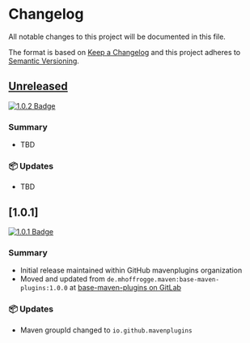 # Changelog

All notable changes to this project will be documented in this file.

The format is based on [Keep a Changelog](http://keepachangelog.com/)
and this project adheres to [Semantic Versioning](http://semver.org/).

<!-- Format restrictions - see https://common-changelog.org and https://keepachangelog.com/ for details -->
<!-- Each Release must start with a line for the release version of exactly this format: ## [version] -->
<!-- The subsequent comment lines start with a space - not to irritate the release scripts parser!
 ## [major.minor.micro]
 <empty line> - optional sub sections may follow like:
 ### Added:
 - This feature was added
 <empty line>
 ### Changed:
 - This feature was changed
 <empty line>
 ### Removed:
 - This feature was removed
 <empty line>
 ### Fixed:
 - This issue was fixed
 <empty line>
 <empty line> - next line is the starting of the previous release
 ## [major.minor.micro]
 <empty line>
 <...>
 !!! In addition the compare URL links are to be maintained at the end of this CHANGELOG.md as follows.
     These links provide direct access to the GitHub compare vs. the previous release.
     The particular link of a released version will be copied to the release notes of a release accordingly.
     At the end of this file appropriate compare links have to be maintained for each release version in format:
 
  +-current release version
  |
  |                   +-URL to this repo                   previous release version tag-+       +-current release version tag
  |                   |                                                                 |       |
 [major.minor.micro]: https://github.com/mavenplugins/base-maven-plugins/compare/vM.N.u..vM.N.u
-->
<!--
## [Unreleased]

### 🚨 Removed
- TBD

### 💥 Breaking
- TBD

### 📢 Deprecated
- TBD

### 🚀 New Features
- TBD

### 🐛 Fixes
- TBD

### ✨ Improvements
- TBD

### 🔧 Internal Changes
- TBD

### 🚦 Tests
- TBD

### 📦 Updates
- TBD

### 🔒 Security
- TBD

### 📝 Documentation Updates
- TBD
-->

## [Unreleased]
<!-- !!! Align version in badge URLs as well !!! -->
[![1.0.2 Badge](https://img.shields.io/nexus/r/io.github.mavenplugins/base-maven-plugins?server=https://s01.oss.sonatype.org&label=Maven%20Central&queryOpt=:v=1.0.2)](https://central.sonatype.com/artifact/io.github.mavenplugins/base-maven-plugins/1.0.2)

### Summary
- TBD

### 📦 Updates
- TBD


## [1.0.1]
<!-- !!! Align version in badge URLs as well !!! -->
[![1.0.1 Badge](https://img.shields.io/nexus/r/io.github.mavenplugins/base-maven-plugins?server=https://s01.oss.sonatype.org&label=Maven%20Central&queryOpt=:v=1.0.1)](https://central.sonatype.com/artifact/io.github.mavenplugins/base-maven-plugins/1.0.1)

### Summary
- Initial release maintained within GitHub mavenplugins organization
- Moved and updated from `de.mhoffrogge.maven:base-maven-plugins:1.0.0` at [base-maven-plugins on GitLab](https://gitlab.com/mhopen/maven-plugins/-/tree/master/base-maven-plugins?ref_type=heads)

### 📦 Updates
- Maven groupId changed to `io.github.mavenplugins`


<!--
## []

### NeverReleased
- This is just a dummy placeholder to make the parser of GHCICD/release-notes-from-changelog@v1 happy!
-->

[Unreleased]: https://github.com/mavenplugins/base-maven-plugins/compare/v1.0.1..HEAD
[2]: https://github.com/mavenplugins/base-maven-plugins/releases/tag/v1.0.1
